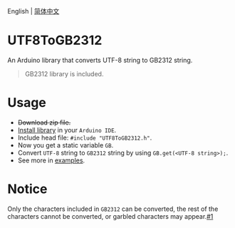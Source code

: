 English | [简体中文](README.md)

# UTF8ToGB2312

An Arduino library that converts UTF-8 string to GB2312 string.

> GB2312 library is included.

# Usage

- ~~Download zip file.~~
- [Install library](https://docs.arduino.cc/software/ide-v1/tutorials/installing-libraries) in your `Arduino IDE`.
- Include head file: `#include "UTF8ToGB2312.h"`.
- Now you get a static variable `GB`.
- Convert `UTF-8` string to `GB2312` string by using `GB.get(<UTF-8 string>);`.
- See more in [examples](examples).

# Notice

Only the characters included in `GB2312` can be converted, the rest of the characters cannot be converted, or garbled characters may appear.[#1](https://github.com/TikaFlow/UTF8ToGB2312/issues/1)
